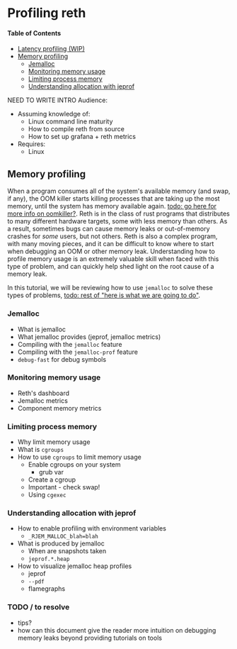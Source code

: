 # Profiling reth

#### Table of Contents  
 - [Latency profiling (WIP)](#latency-profiling)
 - [Memory profiling](#memory-profiling)
   - [Jemalloc](#jemalloc)
   - [Monitoring memory usage](#monitoring-memory-usage)
   - [Limiting process memory](#limiting-process-memory)
   - [Understanding allocation with jeprof](#understanding-allocation-with-jeprof)


NEED TO WRITE INTRO
Audience:
 * Assuming knowledge of:
   * Linux command line maturity
   * How to compile reth from source
   * How to set up grafana + reth metrics
 * Requires:
   * Linux

## Memory profiling

When a program consumes all of the system's available memory (and swap, if any), the OOM killer starts killing processes that are taking up the most memory, until the system has
memory available again. [todo: go here for more info on oomkiller?]().
Reth is in the class of rust programs that distributes to many different hardware targets, some with less memory than others. As a result, sometimes bugs can cause memory leaks or out-of-memory crashes for _some_ users, but not others.
Reth is also a complex program, with many moving pieces, and it can be difficult to know where to start when debugging an OOM or other memory leak.
Understanding how to profile memory usage is an extremely valuable skill when faced with this type of problem, and can quickly help shed light on the root cause of a memory leak.

In this tutorial, we will be reviewing how to use `jemalloc` to solve these types of problems, [todo: rest of "here is what we are going to do"]().

### Jemalloc

 * What is jemalloc
 * What jemalloc provides (jeprof, jemalloc metrics)
 * Compiling with the `jemalloc` feature
 * Compiling with the `jemalloc-prof` feature
 * `debug-fast` for debug symbols

### Monitoring memory usage

 * Reth's dashboard
  * Jemalloc metrics
  * Component memory metrics

### Limiting process memory

 * Why limit memory usage
 * What is `cgroups`
 * How to use `cgroups` to limit memory usage
   * Enable cgroups on your system
     * grub var
   * Create a cgroup
   * Important - check swap!
   * Using `cgexec`

### Understanding allocation with jeprof

 * How to enable profiling with environment variables
   * `_RJEM_MALLOC_blah=blah`
 * What is produced by jemalloc
   * When are snapshots taken
   * `jeprof.*.heap`
 * How to visualize jemalloc heap profiles
   * jeprof
   * `--pdf`
   * flamegraphs

### TODO / to resolve
 * tips?
 * how can this document give the reader more intuition on debugging memory leaks beyond providing tutorials on tools

